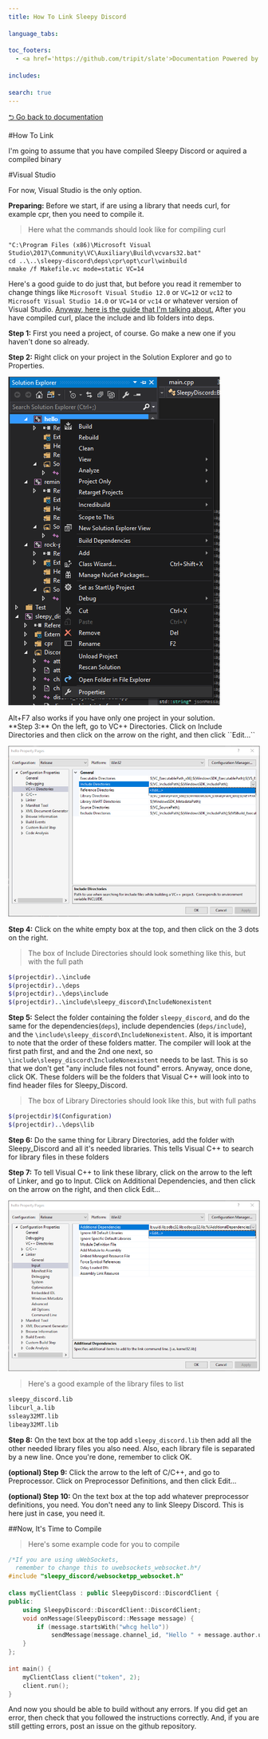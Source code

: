```yaml
---
title: How To Link Sleepy Discord 

language_tabs:

toc_footers:
  - <a href='https://github.com/tripit/slate'>Documentation Powered by Slate</a>

includes:

search: true
---
```

[⮌ Go back to documentation](documentation.html)

#How To Link

<aside class="notice">
I'm going to assume that you have compiled Sleepy Discord or aquired a compiled binary
</aside>

#Visual Studio
<aside class="notice">
For now, Visual Studio is the only option.
</aside>

**Preparing:** Before we start, if are using a library that needs curl, for example cpr, then you need to compile it.

> Here what the commands should look like for compiling curl

```shell
"C:\Program Files (x86)\Microsoft Visual Studio\2017\Community\VC\Auxiliary\Build\vcvars32.bat"
cd ..\..\sleepy-discord\deps\cpr\opt\curl\winbuild
nmake /f Makefile.vc mode=static VC=14
```

Here's a good guide to do just that, but before you read it remember to change things like ``Microsoft Visual Studio 12.0`` or ``VC=12`` or ``vc12`` to ``Microsoft Visual Studio 14.0`` or ``VC=14`` or ``vc14`` or whatever version of Visual Studio. [Anyway, here is the guide that I'm talking about.](https://stackoverflow.com/a/32168255) After you have compiled curl, place the include and lib folders into deps.

**Step 1:** First you need a project, of course. Go make a new one if you haven't done so already.

**Step 2:** Right click on your project in the Solution Explorer and go to Properties.

![alt text](images/lopenproperties.png)

<aside class="notice">
Alt+F7 also works if you have only one project in your solution.
</aside>
**Step 3:** On the left, go to VC++ Directories. Click on Include Directories and then click on the arrow on the right, and then click ``Edit...``

![alt text](images/lvcdir.png)

**Step 4:** Click on the white empty box at the top, and then click on the 3 dots on the right.

> The box of Include Directories should look something like this, but with the full path

```bash
$(projectdir)..\include
$(projectdir)..\deps
$(projectdir)..\deps\include
$(projectdir)..\include\sleepy_discord\IncludeNonexistent
```

**Step 5:** Select the folder containing the folder ``sleepy_discord``, and do the same for the dependencies(``deps``), include dependencies (``deps/include``), and the ``\include\sleepy_discord\IncludeNonexistent``. Also, it is important to note that the order of these folders matter. The compiler will look at the first path first, and and the 2nd one next, so ``\include\sleepy_discord\IncludeNonexistent`` needs to be last. This is so that we don't get "any include files not found" errors. Anyway, once done, click OK. These folders will be the folders that Visual C++ will look into to find header files for Sleepy_Discord.

> The box of Library Directories should look like this, but with full paths

```bash
$(projectdir)$(Configuration)
$(projectdir)..\deps\lib
```

**Step 6:** Do the same thing for Library Directories, add the folder with Sleepy_Discord and all it's needed libraries. This tells Visual C++ to search for library files in these folders

**Step 7:** To tell Visual C++ to link these library, click on the arrow to the left of Linker, and go to Input. Click on Additional Dependencies, and then click on the arrow on the right, and then click Edit...

![alt text](images/ladddeps.png)

> Here's a good example of the library files to list

```bash
sleepy_discord.lib
libcurl_a.lib
ssleay32MT.lib
libeay32MT.lib
```

**Step 8:** On the text box at the top add ``sleepy_discord.lib`` then add all the other needed library files you also need. Also, each library file is separated by a new line. Once you're done, remember to click OK.

**(optional) Step 9:** Click the arrow to the left of C/C++, and go to Preprocessor. Click on Preprocessor Definitions, and then click Edit...

**(optional) Step 10:** On the text box at the top add whatever preprocessor definitions, you need. You don't need any to link Sleepy Discord. This is here just in case, you need it.

##Now, It's Time to Compile

> Here's some example code for you to compile

```cpp
/*If you are using uWebSockets,
  remember to change this to uwebsockets_websocket.h*/
#include "sleepy_discord/websocketpp_websocket.h"

class myClientClass : public SleepyDiscord::DiscordClient {
public:
	using SleepyDiscord::DiscordClient::DiscordClient;
	void onMessage(SleepyDiscord::Message message) {
		if (message.startsWith("whcg hello"))
			sendMessage(message.channel_id, "Hello " + message.author.username);
	}
};

int main() {
	myClientClass client("token", 2);
	client.run();
}
```

And now you should be able to build without any errors. If you did get an error, then check that you followed the instructions correctly. And, if you are still getting errors, post an issue on the github repository.
